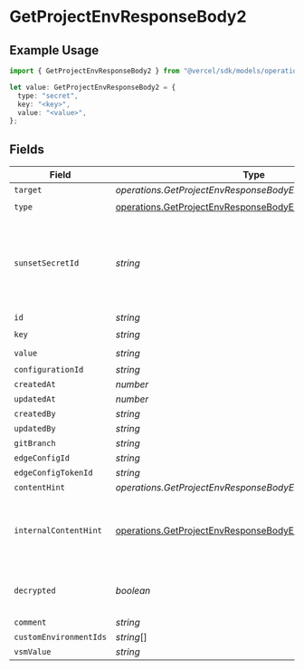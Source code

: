 # GetProjectEnvResponseBody2

## Example Usage

```typescript
import { GetProjectEnvResponseBody2 } from "@vercel/sdk/models/operations/getprojectenv.js";

let value: GetProjectEnvResponseBody2 = {
  type: "secret",
  key: "<key>",
  value: "<value>",
};
```

## Fields

| Field                                                                                                                                      | Type                                                                                                                                       | Required                                                                                                                                   | Description                                                                                                                                |
| ------------------------------------------------------------------------------------------------------------------------------------------ | ------------------------------------------------------------------------------------------------------------------------------------------ | ------------------------------------------------------------------------------------------------------------------------------------------ | ------------------------------------------------------------------------------------------------------------------------------------------ |
| `target`                                                                                                                                   | *operations.GetProjectEnvResponseBodyEnvsTarget*                                                                                           | :heavy_minus_sign:                                                                                                                         | N/A                                                                                                                                        |
| `type`                                                                                                                                     | [operations.GetProjectEnvResponseBodyEnvsType](../../models/operations/getprojectenvresponsebodyenvstype.md)                               | :heavy_check_mark:                                                                                                                         | N/A                                                                                                                                        |
| `sunsetSecretId`                                                                                                                           | *string*                                                                                                                                   | :heavy_minus_sign:                                                                                                                         | This is used to identiy variables that have been migrated from type secret to sensitive.                                                   |
| `id`                                                                                                                                       | *string*                                                                                                                                   | :heavy_minus_sign:                                                                                                                         | N/A                                                                                                                                        |
| `key`                                                                                                                                      | *string*                                                                                                                                   | :heavy_check_mark:                                                                                                                         | N/A                                                                                                                                        |
| `value`                                                                                                                                    | *string*                                                                                                                                   | :heavy_check_mark:                                                                                                                         | N/A                                                                                                                                        |
| `configurationId`                                                                                                                          | *string*                                                                                                                                   | :heavy_minus_sign:                                                                                                                         | N/A                                                                                                                                        |
| `createdAt`                                                                                                                                | *number*                                                                                                                                   | :heavy_minus_sign:                                                                                                                         | N/A                                                                                                                                        |
| `updatedAt`                                                                                                                                | *number*                                                                                                                                   | :heavy_minus_sign:                                                                                                                         | N/A                                                                                                                                        |
| `createdBy`                                                                                                                                | *string*                                                                                                                                   | :heavy_minus_sign:                                                                                                                         | N/A                                                                                                                                        |
| `updatedBy`                                                                                                                                | *string*                                                                                                                                   | :heavy_minus_sign:                                                                                                                         | N/A                                                                                                                                        |
| `gitBranch`                                                                                                                                | *string*                                                                                                                                   | :heavy_minus_sign:                                                                                                                         | N/A                                                                                                                                        |
| `edgeConfigId`                                                                                                                             | *string*                                                                                                                                   | :heavy_minus_sign:                                                                                                                         | N/A                                                                                                                                        |
| `edgeConfigTokenId`                                                                                                                        | *string*                                                                                                                                   | :heavy_minus_sign:                                                                                                                         | N/A                                                                                                                                        |
| `contentHint`                                                                                                                              | *operations.GetProjectEnvResponseBodyEnvsContentHint*                                                                                      | :heavy_minus_sign:                                                                                                                         | N/A                                                                                                                                        |
| `internalContentHint`                                                                                                                      | [operations.GetProjectEnvResponseBodyEnvsInternalContentHint](../../models/operations/getprojectenvresponsebodyenvsinternalcontenthint.md) | :heavy_minus_sign:                                                                                                                         | Similar to `contentHints`, but should not be exposed to the user.                                                                          |
| `decrypted`                                                                                                                                | *boolean*                                                                                                                                  | :heavy_minus_sign:                                                                                                                         | Whether `value` and `vsmValue` are decrypted.                                                                                              |
| `comment`                                                                                                                                  | *string*                                                                                                                                   | :heavy_minus_sign:                                                                                                                         | N/A                                                                                                                                        |
| `customEnvironmentIds`                                                                                                                     | *string*[]                                                                                                                                 | :heavy_minus_sign:                                                                                                                         | N/A                                                                                                                                        |
| `vsmValue`                                                                                                                                 | *string*                                                                                                                                   | :heavy_minus_sign:                                                                                                                         | N/A                                                                                                                                        |